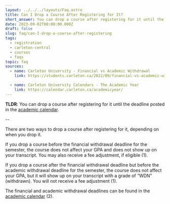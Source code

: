 ```yaml
---
layout: ../../../layouts/Faq.astro
title: Can I Drop a Course After Registering for It?
short_answer: You can drop a course after registering for it until the deadline posted in the academic calendar.
date: 2023-09-02T00:00:00.000Z
draft: false
slug: faq/can-I-drop-a-course-after-registering
tags:
  - registration
  - carleton-central
  - courses
  - faqs
topic: faq
sources:
  - name: Carleton University - Financial vs Academic Withdrawal
    link: https://students.carleton.ca/2022/09/financial-vs-academic-withdrawal-2/

  - name: Carleton University Calendars - The Academic Year
    link: https://calendar.carleton.ca/academicyear/
---
```


**TLDR**: You can drop a course after registering for it until the deadline posted in the [academic calendar](https://calendar.carleton.ca/academicyear/).

--

There are two ways to drop a course after registering for it, depending on when you drop it.

If you drop a course before the financial withdrawal deadline for the semester, the course does not affect your GPA and does not show up on your transcript. You may also receive a fee adjustment, if eligible (1).

If you drop a course after the financial withdrawal deadline but before the academic withdrawal deadline for the semester, the course does not affect your GPA, but it will show up on your transcript with a grade of “WDN” (withdrawn). You will not receive a fee adjustment (1).

The financial and academic withdrawal deadlines can be found in the [academic calendar](https://calendar.carleton.ca/academicyear/) (2).

